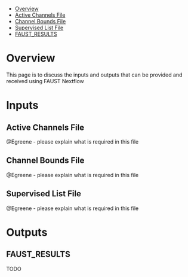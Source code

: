 <!-- START doctoc generated TOC please keep comment here to allow auto update -->
<!-- DON'T EDIT THIS SECTION, INSTEAD RE-RUN doctoc TO UPDATE -->

-   [Overview](#overview)
-   [Active Channels File](#active-channels-file)
-   [Channel Bounds File](#channel-bounds-file)
-   [Supervised List File](#supervised-list-file)
-   [FAUST_RESULTS](#faust_results)

<!-- END doctoc generated TOC please keep comment here to allow auto update -->

# Overview

This page is to discuss the inputs and outputs that can be provided and received using FAUST Nextflow

# Inputs

## Active Channels File

@Egreene - please explain what is required in this file

## Channel Bounds File

@Egreene - please explain what is required in this file

## Supervised List File

@Egreene - please explain what is required in this file

# Outputs

## FAUST_RESULTS

TODO

